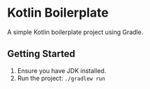 # Kotlin Boilerplate

A simple Kotlin boilerplate project using Gradle.

## Getting Started

1. Ensure you have JDK installed.
2. Run the project: `./gradlew run`
